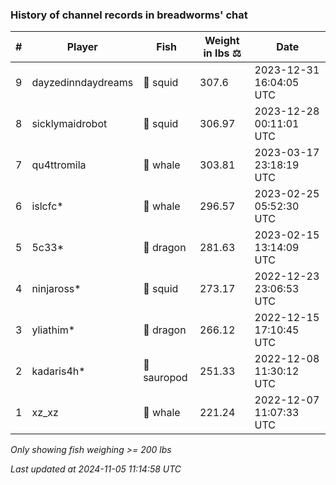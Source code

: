 ### History of channel records in breadworms' chat
| # | Player | Fish | Weight in lbs ⚖️ | Date |
|-----|------|--------|-----------|---------|
| 9  | dayzedinndaydreams | 🦑 squid | 307.6 | 2023-12-31 16:04:05 UTC |
| 8  | sicklymaidrobot | 🦑 squid | 306.97 | 2023-12-28 00:11:01 UTC |
| 7  | qu4ttromila | 🐳 whale | 303.81 | 2023-03-17 23:18:19 UTC |
| 6  | islcfc* | 🐳 whale | 296.57 | 2023-02-25 05:52:30 UTC |
| 5  | 5c33* | 🐉 dragon | 281.63 | 2023-02-15 13:14:09 UTC |
| 4  | ninjaross* | 🦑 squid | 273.17 | 2022-12-23 23:06:53 UTC |
| 3  | yliathim* | 🐉 dragon | 266.12 | 2022-12-15 17:10:45 UTC |
| 2  | kadaris4h* | 🦕 sauropod | 251.33 | 2022-12-08 11:30:12 UTC |
| 1  | xz_xz | 🐳 whale | 221.24 | 2022-12-07 11:07:33 UTC |

_Only showing fish weighing >= 200 lbs_

_Last updated at 2024-11-05 11:14:58 UTC_